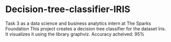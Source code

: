 # Decision-tree-classifier-IRIS
Task 3 as a data science and business analytics intern at The Sparks Foundation
This project creates a decision tree classifier for the dataset Iris. It visualizes it using the library graphviz. Accuracy acheived: 95%
